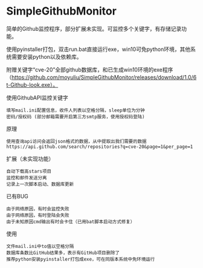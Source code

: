 # SimpleGithubMonitor
简单的Github监控程序，部分扩展未实现。可监控多个关键字，有存储记录功能。

使用pyinstaller打包，双击run.bat直接运行exe，win10可免python环境，其他系统需要安装python以及依赖库。

附赠关键字“cve-20”全部github数据库，和已生成win10环境的exe程序（https://github.com/moyuliu/SimpleGithubMonitor/releases/download/1.0/6t-Github-look.exe）。

使用GithubAPI监控关键字

	填写mail.ini配置信息，收件人列表以空格分隔，sleep单位为分钟
	密码/授权码 (部分邮箱需要开启第三方smtp服务，使用授权码登陆)

原理

	使用查询api访问会返回json格式的数据，从中提取出我们需要的数据
	https://api.github.com/search/repositories?q=cve-20&page=1&per_page=1

扩展（未实现功能）

	自动下载高stars项目
	监控和邮件发送分离
	记录上一次脚本启动、数据库更新

已有BUG

	由于网络原因，有时会监控失败
	由于网络原因，有时登陆会失败
	由于未知原因cmd输出有时会卡住（已用bat脚本启动方式修复）

使用

	文件mail.ini中to值以空格分隔
	数据库条数比GitHub结果多，表示有GitHub项目删除了
  	推荐python安装pyinstaller打包成exe，可在同版本系统中免环境运行

